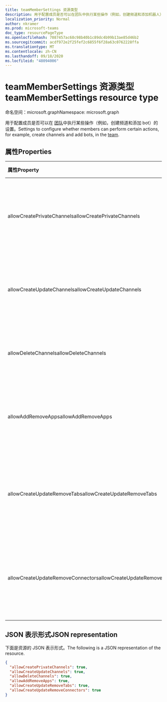 ```yaml
---
title: teamMemberSettings 资源类型
description: 用于配置成员是否可以在团队中执行某些操作（例如，创建频道和添加机器人）的设置。
localization_priority: Normal
author: nkramer
ms.prod: microsoft-teams
doc_type: resourcePageType
ms.openlocfilehash: 7087457ac68c98b40b1c89dc4b99b13ae85d46b2
ms.sourcegitcommit: acdf972e2f25fef2c6855f6f28a63c0762228ffa
ms.translationtype: MT
ms.contentlocale: zh-CN
ms.lasthandoff: 09/18/2020
ms.locfileid: "48094006"
---
```

# <a name="teammembersettings-resource-type"></a><span data-ttu-id="ca0f7-103">teamMemberSettings 资源类型</span><span class="sxs-lookup"><span data-stu-id="ca0f7-103">teamMemberSettings resource type</span></span>

<span data-ttu-id="ca0f7-104">命名空间：microsoft.graph</span><span class="sxs-lookup"><span data-stu-id="ca0f7-104">Namespace: microsoft.graph</span></span>



<span data-ttu-id="ca0f7-105">用于配置成员是否可以在 [团队](team.md)中执行某些操作（例如，创建频道和添加 bot）的设置。</span><span class="sxs-lookup"><span data-stu-id="ca0f7-105">Settings to configure whether members can perform certain actions, for example, create channels and add bots, in the [team](team.md).</span></span>

## <a name="properties"></a><span data-ttu-id="ca0f7-106">属性</span><span class="sxs-lookup"><span data-stu-id="ca0f7-106">Properties</span></span>
| <span data-ttu-id="ca0f7-107">属性</span><span class="sxs-lookup"><span data-stu-id="ca0f7-107">Property</span></span>     | <span data-ttu-id="ca0f7-108">类型</span><span class="sxs-lookup"><span data-stu-id="ca0f7-108">Type</span></span>   |<span data-ttu-id="ca0f7-109">说明</span><span class="sxs-lookup"><span data-stu-id="ca0f7-109">Description</span></span>|
|:---------------|:--------|:----------|
|<span data-ttu-id="ca0f7-110">allowCreatePrivateChannels</span><span class="sxs-lookup"><span data-stu-id="ca0f7-110">allowCreatePrivateChannels</span></span>|<span data-ttu-id="ca0f7-111">Boolean</span><span class="sxs-lookup"><span data-stu-id="ca0f7-111">Boolean</span></span>|<span data-ttu-id="ca0f7-112">如果设置为 true，则成员可以添加和更新专用通道。</span><span class="sxs-lookup"><span data-stu-id="ca0f7-112">If set to true, members can add and update private channels.</span></span>|
|<span data-ttu-id="ca0f7-113">allowCreateUpdateChannels</span><span class="sxs-lookup"><span data-stu-id="ca0f7-113">allowCreateUpdateChannels</span></span>|<span data-ttu-id="ca0f7-114">Boolean</span><span class="sxs-lookup"><span data-stu-id="ca0f7-114">Boolean</span></span>|<span data-ttu-id="ca0f7-115">如果设置为 true，则成员可以添加和更新频道。</span><span class="sxs-lookup"><span data-stu-id="ca0f7-115">If set to true, members can add and update channels.</span></span>|
|<span data-ttu-id="ca0f7-116">allowDeleteChannels</span><span class="sxs-lookup"><span data-stu-id="ca0f7-116">allowDeleteChannels</span></span>|<span data-ttu-id="ca0f7-117">Boolean</span><span class="sxs-lookup"><span data-stu-id="ca0f7-117">Boolean</span></span>|<span data-ttu-id="ca0f7-118">如果设置为 true，则成员可以删除频道。</span><span class="sxs-lookup"><span data-stu-id="ca0f7-118">If set to true, members can delete channels.</span></span>|
|<span data-ttu-id="ca0f7-119">allowAddRemoveApps</span><span class="sxs-lookup"><span data-stu-id="ca0f7-119">allowAddRemoveApps</span></span>|<span data-ttu-id="ca0f7-120">Boolean</span><span class="sxs-lookup"><span data-stu-id="ca0f7-120">Boolean</span></span>|<span data-ttu-id="ca0f7-121">如果设置为 true，则成员可以添加和删除应用。</span><span class="sxs-lookup"><span data-stu-id="ca0f7-121">If set to true, members can add and remove apps.</span></span>|
|<span data-ttu-id="ca0f7-122">allowCreateUpdateRemoveTabs</span><span class="sxs-lookup"><span data-stu-id="ca0f7-122">allowCreateUpdateRemoveTabs</span></span>|<span data-ttu-id="ca0f7-123">Boolean</span><span class="sxs-lookup"><span data-stu-id="ca0f7-123">Boolean</span></span>|<span data-ttu-id="ca0f7-124">如果设置为 true，则成员可以添加、更新和删除选项卡。</span><span class="sxs-lookup"><span data-stu-id="ca0f7-124">If set to true, members can add, update, and remove tabs.</span></span> |
|<span data-ttu-id="ca0f7-125">allowCreateUpdateRemoveConnectors</span><span class="sxs-lookup"><span data-stu-id="ca0f7-125">allowCreateUpdateRemoveConnectors</span></span>|<span data-ttu-id="ca0f7-126">Boolean</span><span class="sxs-lookup"><span data-stu-id="ca0f7-126">Boolean</span></span>|<span data-ttu-id="ca0f7-127">如果设置为 true，则成员可以添加、更新和删除连接器。</span><span class="sxs-lookup"><span data-stu-id="ca0f7-127">If set to true, members can add, update, and remove connectors.</span></span>|

## <a name="json-representation"></a><span data-ttu-id="ca0f7-128">JSON 表示形式</span><span class="sxs-lookup"><span data-stu-id="ca0f7-128">JSON representation</span></span>

<span data-ttu-id="ca0f7-129">下面是资源的 JSON 表示形式。</span><span class="sxs-lookup"><span data-stu-id="ca0f7-129">The following is a JSON representation of the resource.</span></span>

<!-- {
  "blockType": "resource",
  "@odata.type": "microsoft.graph.teamMemberSettings"
}-->

```json
{
  "allowCreatePrivateChannels": true,
  "allowCreateUpdateChannels": true,
  "allowDeleteChannels": true,
  "allowAddRemoveApps": true,
  "allowCreateUpdateRemoveTabs": true,
  "allowCreateUpdateRemoveConnectors": true
}
```

<!-- uuid: 8fcb5dbc-d5aa-4681-8e31-b001d5168d79
2015-10-25 14:57:30 UTC -->
<!-- {
  "type": "#page.annotation",
  "description": "team's memberSettings resource",
  "keywords": "",
  "section": "documentation",
  "tocPath": ""
}-->

